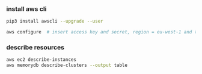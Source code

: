 ### install aws cli
```bash
pip3 install awscli --upgrade --user

aws configure  # insert access key and secret, region = eu-west-1 and type = json
```

### describe resources
```bash
aws ec2 describe-instances
aws memorydb describe-clusters --output table
```